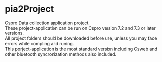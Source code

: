 # pia2Project  
Cspro Data collection application project.  
These project-application can be run on Cspro version 7.2 and 7.3 or later versions.  
All project folders should be downloaded before use, unless you may face errors while compling and runing.   
This porject-application is the most standard version including Csweb and  other bluetooth syncronization methods also included.  
